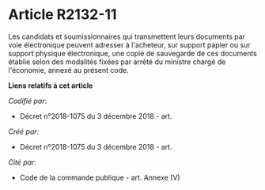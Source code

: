 # Article R2132-11

Les candidats et soumissionnaires qui transmettent leurs documents par voie électronique peuvent adresser à l'acheteur, sur
support papier ou sur support physique électronique, une copie de sauvegarde de ces documents établie selon des modalités
fixées par arrêté du ministre chargé de l'économie, annexé au présent code.

**Liens relatifs à cet article**

_Codifié par_:

  - Décret n°2018-1075 du 3 décembre 2018 - art.

_Créé par_:

  - Décret n°2018-1075 du 3 décembre 2018 - art.

_Cité par_:

  - Code de la commande publique - art. Annexe (V)
